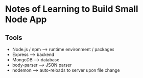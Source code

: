 # Notes of Learning to Build Small Node App

## Tools
* Node.js / npm --> runtime environment / packages
* Express --> backend
* MongoDB --> database 
* body-parser --> JSON parser
* nodemon --> auto-reloads to server upon file change
